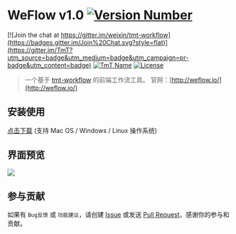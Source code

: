# WeFlow v1.0 [![Version Number](https://img.shields.io/badge/v-1.0.0-blue.svg?style=flat)](https://github.com/weixin/WeFlow/ "Version Number")

[![Join the chat at https://gitter.im/weixin/tmt-workflow](https://badges.gitter.im/Join%20Chat.svg?style=flat)](https://gitter.im/TmT?utm_source=badge&utm_medium=badge&utm_campaign=pr-badge&utm_content=badge)
[![TmT Name](https://img.shields.io/badge/Team-TmT-brightgreen.svg?style=flat)](https://github.com/orgs/TmT/people "Tencent Moe Team") 
[![License](https://img.shields.io/badge/license-MIT-blue.svg?style=flat)](http://opensource.org/licenses/MIT "Feel free to contribute.") 

> 一个基于 [tmt-workflow](https://github.com/weixin/tmt-workflow) 的前端工作流工具。
> 官网：[http://weflow.io/](http://weflow.io/)

## 安装使用


[点击下载](https://github.com/weixin/WeFlow/releases)
(支持 Mac OS / Windows / Linux 操作系统)

## 界面预览

![](http://ww2.sinaimg.cn/large/644eac00jw1f4hedcpqvsj21e01fednq.jpg)

## 参与贡献
 
如果有 `Bug反馈` 或 `功能建议`，请创建 [Issue](https://github.com/weixin/tmt-workflow/issues) 或发送 [Pull Request](https://github.com/weixin/tmt-workflow/pulls)，感谢你的参与和贡献。
